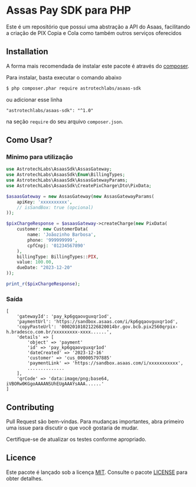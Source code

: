 # Assas Pay SDK para PHP

Este é um repositório que possui uma abstração a API do Asaas, facilitando a criação de PIX Copia e Cola como também outros serviços oferecidos

## Installation

A forma mais recomendada de instalar este pacote é através do [composer](http://getcomposer.org/download/).

Para instalar, basta executar o comando abaixo

```bash
$ php composer.phar require astrotechlabs/asaas-sdk
```

ou adicionar esse linha

```
"astrotechlabs/asaas-sdk": "^1.0"
```

na seção `require` do seu arquivo `composer.json`.

## Como Usar?
### Minimo para utilização

```php
use AstrotechLabs\AsaasSdk\AssasGateway;
use AstrotechLabs\AsaasSdk\Enum\BillingTypes;
use AstrotechLabs\AsaasSdk\AssasGatewayParams;
use AstrotechLabs\AsaasSdk\CreatePixCharge\Dto\PixData;

$asaasGateway = new AssasGateway(new AssasGatewayParams(
    apiKey: 'xxxxxxxxxx',
    // isSandBox: true (opcional)
));

$pixChargeResponse = $asaasGateway->createCharge(new PixData(
    customer: new CustomerData(
        name: 'Joãozinho Barbosa',
        phone: '999999999',
        cpfCnpj: '01234567890'
    ),
    billingType: BillingTypes::PIX,
    value: 100.00,
    dueDate: "2023-12-20"
));

print_r($pixChargeResponse);
```

### Saída
```
[
    'gatewayId': 'pay_kp6gqaovguxqr1od',
    'paymentUrl': 'https://sandbox.asaas.com/i/kp6gqaovguxqr1od',
    'copyPasteUrl': '00020101021226820014br.gov.bcb.pix2560qrpix-h.bradesco.com.br/xxxxxxxxx-xxxx......',
    'details' => [
        'object' => 'payment'
        'id' => 'pay_kp6gqaovguxqr1od'
        'dateCreated' => '2023-12-16'
        'customer' => 'cus_000005797885'
        'paymentLink' => 'https://sandbox.asaas.com/i/xxxxxxxxxxx',
        ..............
    ],
    'qrCode' => 'data:image/png;base64, iVBORw0KGgoAAAANSUhEUgAAAYsAAA......'
]
```

## Contributing

Pull Request são bem-vindas. Para mudanças importantes, abra primeiro uma issue para discutir o que você gostaria de mudar.

Certifique-se de atualizar os testes conforme apropriado.

## Licence

Este pacote é lançado sob a licença [MIT](https://choosealicense.com/licenses/mit/). Consulte o pacote [LICENSE](./LICENSE) para obter detalhes.

